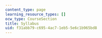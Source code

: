 ```yaml
---
content_type: page
learning_resource_types: []
ocw_type: CourseSection
title: Syllabus
uid: f31abb79-c695-4ac7-1eb5-5e6c1b965bd8
---
```

